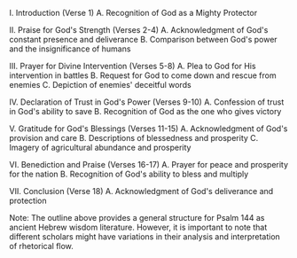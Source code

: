 I. Introduction (Verse 1)
    A. Recognition of God as a Mighty Protector

II. Praise for God's Strength (Verses 2-4)
    A. Acknowledgment of God's constant presence and deliverance
    B. Comparison between God's power and the insignificance of humans

III. Prayer for Divine Intervention (Verses 5-8)
    A. Plea to God for His intervention in battles
    B. Request for God to come down and rescue from enemies
    C. Depiction of enemies' deceitful words

IV. Declaration of Trust in God's Power (Verses 9-10)
    A. Confession of trust in God's ability to save
    B. Recognition of God as the one who gives victory

V. Gratitude for God's Blessings (Verses 11-15)
    A. Acknowledgment of God's provision and care
    B. Descriptions of blessedness and prosperity
    C. Imagery of agricultural abundance and prosperity

VI. Benediction and Praise (Verses 16-17)
    A. Prayer for peace and prosperity for the nation
    B. Recognition of God's ability to bless and multiply

VII. Conclusion (Verse 18)
    A. Acknowledgment of God's deliverance and protection

Note: The outline above provides a general structure for Psalm 144 as ancient Hebrew wisdom literature. However, it is important to note that different scholars might have variations in their analysis and interpretation of rhetorical flow.